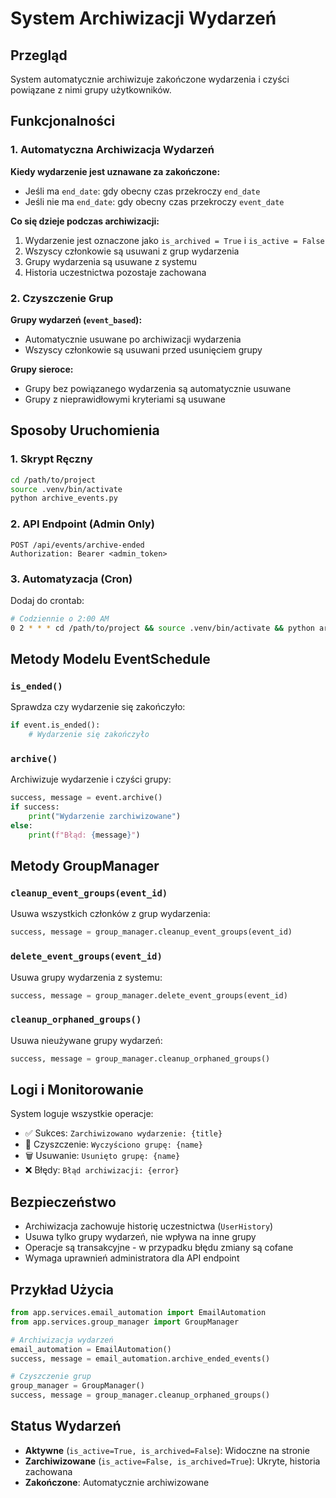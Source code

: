 # System Archiwizacji Wydarzeń

## Przegląd

System automatycznie archiwizuje zakończone wydarzenia i czyści powiązane z nimi grupy użytkowników.

## Funkcjonalności

### 1. Automatyczna Archiwizacja Wydarzeń

**Kiedy wydarzenie jest uznawane za zakończone:**
- Jeśli ma `end_date`: gdy obecny czas przekroczy `end_date`
- Jeśli nie ma `end_date`: gdy obecny czas przekroczy `event_date`

**Co się dzieje podczas archiwizacji:**
1. Wydarzenie jest oznaczone jako `is_archived = True` i `is_active = False`
2. Wszyscy członkowie są usuwani z grup wydarzenia
3. Grupy wydarzenia są usuwane z systemu
4. Historia uczestnictwa pozostaje zachowana

### 2. Czyszczenie Grup

**Grupy wydarzeń (`event_based`):**
- Automatycznie usuwane po archiwizacji wydarzenia
- Wszyscy członkowie są usuwani przed usunięciem grupy

**Grupy sieroce:**
- Grupy bez powiązanego wydarzenia są automatycznie usuwane
- Grupy z nieprawidłowymi kryteriami są usuwane

## Sposoby Uruchomienia

### 1. Skrypt Ręczny
```bash
cd /path/to/project
source .venv/bin/activate
python archive_events.py
```

### 2. API Endpoint (Admin Only)
```http
POST /api/events/archive-ended
Authorization: Bearer <admin_token>
```

### 3. Automatyzacja (Cron)
Dodaj do crontab:
```bash
# Codziennie o 2:00 AM
0 2 * * * cd /path/to/project && source .venv/bin/activate && python archive_events.py
```

## Metody Modelu EventSchedule

### `is_ended()`
Sprawdza czy wydarzenie się zakończyło:
```python
if event.is_ended():
    # Wydarzenie się zakończyło
```

### `archive()`
Archiwizuje wydarzenie i czyści grupy:
```python
success, message = event.archive()
if success:
    print("Wydarzenie zarchiwizowane")
else:
    print(f"Błąd: {message}")
```

## Metody GroupManager

### `cleanup_event_groups(event_id)`
Usuwa wszystkich członków z grup wydarzenia:
```python
success, message = group_manager.cleanup_event_groups(event_id)
```

### `delete_event_groups(event_id)`
Usuwa grupy wydarzenia z systemu:
```python
success, message = group_manager.delete_event_groups(event_id)
```

### `cleanup_orphaned_groups()`
Usuwa nieużywane grupy wydarzeń:
```python
success, message = group_manager.cleanup_orphaned_groups()
```

## Logi i Monitorowanie

System loguje wszystkie operacje:
- ✅ Sukces: `Zarchiwizowano wydarzenie: {title}`
- 🧹 Czyszczenie: `Wyczyściono grupę: {name}`
- 🗑️ Usuwanie: `Usunięto grupę: {name}`
- ❌ Błędy: `Błąd archiwizacji: {error}`

## Bezpieczeństwo

- Archiwizacja zachowuje historię uczestnictwa (`UserHistory`)
- Usuwa tylko grupy wydarzeń, nie wpływa na inne grupy
- Operacje są transakcyjne - w przypadku błędu zmiany są cofane
- Wymaga uprawnień administratora dla API endpoint

## Przykład Użycia

```python
from app.services.email_automation import EmailAutomation
from app.services.group_manager import GroupManager

# Archiwizacja wydarzeń
email_automation = EmailAutomation()
success, message = email_automation.archive_ended_events()

# Czyszczenie grup
group_manager = GroupManager()
success, message = group_manager.cleanup_orphaned_groups()
```

## Status Wydarzeń

- **Aktywne** (`is_active=True, is_archived=False`): Widoczne na stronie
- **Zarchiwizowane** (`is_active=False, is_archived=True`): Ukryte, historia zachowana
- **Zakończone**: Automatycznie archiwizowane
